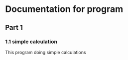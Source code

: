 # Documentation for program
## Part 1
### 1.1 simple calculation

This program doing simple calculations
